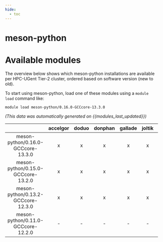 ```yaml
---
hide:
  - toc
---
```


meson-python
============

# Available modules


The overview below shows which meson-python installations are available per HPC-UGent Tier-2 cluster, ordered based on software version (new to old).

To start using meson-python, load one of these modules using a `module load` command like:

```shell
module load meson-python/0.16.0-GCCcore-13.3.0
```

*(This data was automatically generated on {{modules_last_updated}})*  

| |accelgor|doduo|donphan|gallade|joltik|shinx|
| :---: | :---: | :---: | :---: | :---: | :---: | :---: |
|meson-python/0.16.0-GCCcore-13.3.0|x|x|x|x|x|x|
|meson-python/0.15.0-GCCcore-13.2.0|x|x|x|x|x|x|
|meson-python/0.13.2-GCCcore-12.3.0|x|x|x|x|x|x|
|meson-python/0.11.0-GCCcore-12.2.0|-|-|-|-|-|x|
